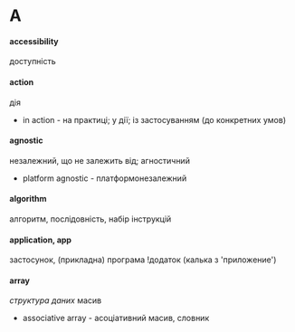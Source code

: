 # A

#### accessibility
доступність

#### action
дія
  - in action - на практиці; у дії; із застосуванням (до конкретних умов)

#### agnostic
незалежний, що не залежить від; агностичний
  - platform agnostic - платформонезалежний

#### algorithm
алгоритм, послідовність, набір інструкцій

#### application, app
застосунок, (прикладна) програма
!додаток (калька з 'приложение')

#### array
_структура даних_ масив
  - associative array - асоціативний масив, словник
